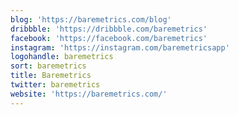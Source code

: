 ```yaml
---
blog: 'https://baremetrics.com/blog'
dribbble: 'https://dribbble.com/baremetrics'
facebook: 'https://facebook.com/baremetrics'
instagram: 'https://instagram.com/baremetricsapp'
logohandle: baremetrics
sort: baremetrics
title: Baremetrics
twitter: baremetrics
website: 'https://baremetrics.com/'
---
```

